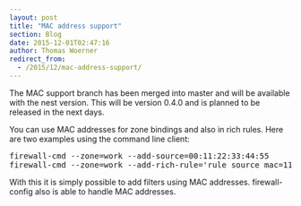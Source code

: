 ```yaml
---
layout: post
title: "MAC address support"
section: Blog
date: 2015-12-01T02:47:16
author: Thomas Woerner
redirect_from:
  - /2015/12/mac-address-support/
---
```


The MAC support branch has been merged into master and will be available with the nest version. This will be version 0.4.0 and is planned to be released in the next days.

You can use MAC addresses for zone bindings and also in rich rules. Here are two examples using the command line client:
<pre>firewall-cmd --zone=work --add-source=00:11:22:33:44:55
firewall-cmd --zone=work --add-rich-rule='rule source mac=11:22:33:44:55:66 drop'
</pre>

With this it is simply possible to add filters using MAC addresses.
firewall-config also is able to handle MAC addresses.
